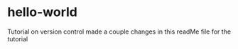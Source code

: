 # hello-world
Tutorial on version control 
made a couple changes in this readMe file 
for the tutorial
